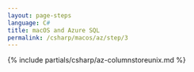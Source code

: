 ```yaml
---
layout: page-steps
language: C#
title: macOS and Azure SQL
permalink: /csharp/macos/az/step/3
---
```


{% include partials/csharp/az-columnstoreunix.md %}

